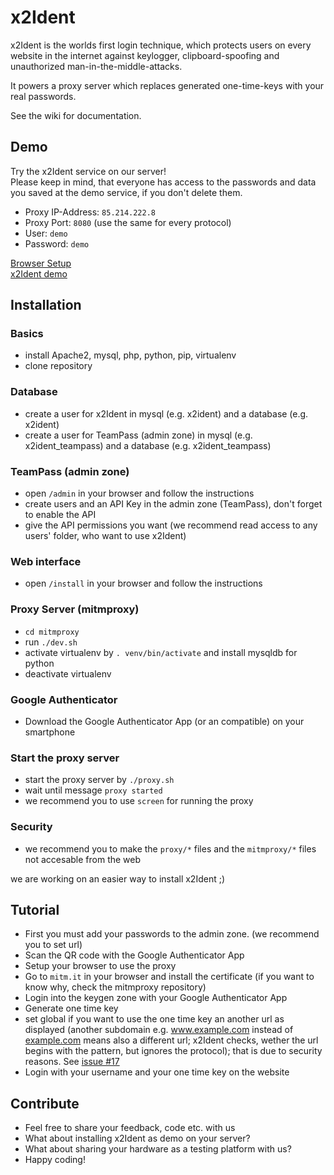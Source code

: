 # x2Ident
x2Ident is the worlds first login technique, which protects users on every website in the internet against keylogger, clipboard-spoofing and unauthorized man-in-the-middle-attacks.

It powers a proxy server which replaces generated one-time-keys with your real passwords.

See the wiki for documentation.

## Demo
Try the x2Ident service on our server!   
Please keep in mind, that everyone has access to the passwords and data you saved at the demo service, if you don't delete them.
* Proxy IP-Address: `85.214.222.8`
* Proxy Port: `8080` (use the same for every protocol)
* User: `demo`
* Password: `demo`

[Browser Setup](https://github.com/x2Ident/x2Ident/wiki/Browser-Setup)   
[x2Ident demo](https://noscio.eu/x2Ident_demo)

## Installation

### Basics
* install Apache2, mysql, php, python, pip, virtualenv
* clone repository

### Database
* create a user for x2Ident in mysql (e.g. x2ident) and a database (e.g. x2ident)
* create a user for TeamPass (admin zone) in mysql (e.g. x2ident_teampass) and a database (e.g. x2ident_teampass)

### TeamPass (admin zone)
* open `/admin` in your browser and follow the instructions
* create users and an API Key in the admin zone (TeamPass), don't forget to enable the API
* give the API permissions you want (we recommend read access to any users' folder, who want to use x2Ident)

### Web interface
* open `/install` in your browser and follow the instructions

### Proxy Server (mitmproxy)
* `cd mitmproxy`
* run `./dev.sh`
* activate virtualenv by `. venv/bin/activate` and install mysqldb for python
* deactivate virtualenv

### Google Authenticator
* Download the Google Authenticator App (or an compatible) on your smartphone

### Start the proxy server
* start the proxy server by `./proxy.sh`
* wait until message `proxy started`
* we recommend you to use `screen` for running the proxy

### Security
* we recommend you to make the `proxy/*` files and the `mitmproxy/*` files not accesable from the web

we are working on an easier way to install x2Ident ;)

## Tutorial
* First you must add your passwords to the admin zone. (we recommend you to set url)
* Scan the QR code with the Google Authenticator App
* Setup your browser to use the proxy
* Go to `mitm.it` in your browser and install the certificate (if you want to know why, check the mitmproxy repository)
* Login into the keygen zone with your Google Authenticator App
* Generate one time key
* set global if you want to use the one time key an another url as displayed (another subdomain e.g. www.example.com instead of [example.com](example.com) means also a different url; x2Ident checks, wether the url begins with the pattern, but ignores the protocol); that is due to security reasons. See [issue #17](https://github.com/x2Ident/x2Ident/issues/17)
* Login with your username and your one time key on the website

## Contribute
* Feel free to share your feedback, code etc. with us
* What about installing x2Ident as demo on your server?
* What about sharing your hardware as a testing platform with us?
* Happy coding!
